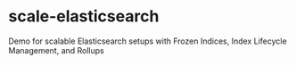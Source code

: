 # scale-elasticsearch
Demo for scalable Elasticsearch setups with Frozen Indices, Index Lifecycle Management, and Rollups

